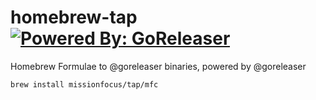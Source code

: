 # homebrew-tap [![Powered By: GoReleaser](https://img.shields.io/badge/powered%20by-goreleaser-green.svg?style=flat-square)](https://github.com/goreleaser)

Homebrew Formulae to @goreleaser binaries, powered by @goreleaser

```sh
brew install missionfocus/tap/mfc
```
